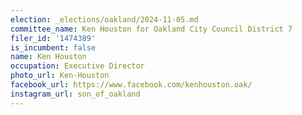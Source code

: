 ```yaml
---
election: _elections/oakland/2024-11-05.md
committee_name: Ken Houston for Oakland City Council District 7
filer_id: '1474389'
is_incumbent: false
name: Ken Houston
occupation: Executive Director
photo_url: Ken-Houston
facebook_url: https://www.facebook.com/kenhouston.oak/
instagram_url: son_of_oakland
---
```

